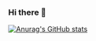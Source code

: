 ### Hi there 👋

[![Anurag's GitHub stats](https://github-readme-stats.vercel.app/api?username=ro1l)](https://github.com/anuraghazra/github-readme-stats)
